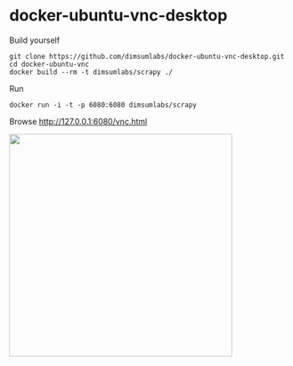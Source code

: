 docker-ubuntu-vnc-desktop
=========================

Build yourself
```
git clone https://github.com/dimsumlabs/docker-ubuntu-vnc-desktop.git
cd docker-ubuntu-vnc
docker build --rm -t dimsumlabs/scrapy ./
```

Run
```
docker run -i -t -p 6080:6080 dimsumlabs/scrapy
```

Browse http://127.0.0.1:6080/vnc.html

<img src="https://raw.github.com/fcwu/docker-ubuntu-vnc-desktop/master/screenshots/lxde.png" width=400/>
